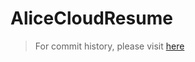 # AliceCloudResume

> For commit history, please visit [here](https://github.com/thutuephan/TheCloudResumeChallenge)

